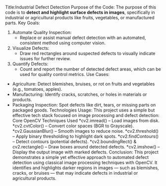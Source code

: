 Title:Industrial Defect Detection
Purpose of the Code:
The purpose of this code is to **detect and highlight surface defects in images**, specifically in industrial or agricultural products like fruits, vegetables, or manufactured parts.
Key Goals:
1. Automate Quality Inspection:
   * Replace or assist manual defect detection with an automated, consistent method using computer vision.
2. Visualize Defects:
   * Draw red rectangles around suspected defects to visually indicate issues for further review.
3. Quantify Defects:
   * Count and report the number of detected defect areas, which can be used for quality control metrics.
 Use Cases:
* Agriculture: Detect blemishes, bruises, or rot on fruits and vegetables (e.g., tomatoes, apples).
* Manufacturing: Identify cracks, scratches, or holes in materials or products.
* Packaging Inspection: Spot defects like dirt, tears, or missing parts on packaged goods.
Technologies Usage:
This project uses a simple but effective tech stack focused on image processing and defect detection:
Core OpenCV Techniques Used
*cv2.imread() – Load images from disk.
*cv2.cvtColor() – Convert color spaces (BGR to Grayscale).
*cv2.GaussianBlur() – Smooth images to reduce noise.
*cv2.threshold() – Apply binary thresholding to highlight dark spots.
*cv2.findContours() – Detect contours (potential defects).
*cv2.boundingRect() & cv2.rectangle() – Draw boxes around detected defects.
*cv2.imshow() – Display the output image with marked defects.
Conclusion:
This project demonstrates a simple yet effective approach to automated defect detection using classical image processing techniques with OpenCV. It identifies and highlights darker regions in images — such as blemishes, cracks, or bruises — that may indicate defects in industrial or agricultural products.

